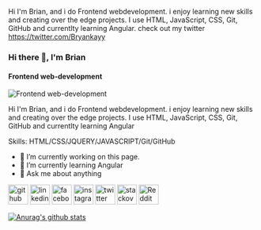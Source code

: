 Hi 
I'm Brian, and i do Frontend webdevelopment. i enjoy learning new skills and creating over the edge projects. I use HTML, JavaScript, CSS, Git, GitHub and currentlty learning Angular. check out my twitter https://twitter.com/Bryankayy

### Hi there 👋,  I'm Brian
#### Frontend web-development
![Frontend web-development](https://arturssmirnovs.github.io/github-profile-readme-generator/images/banner.png)

Hi I'm Brian, and i do Frontend webdevelopment. i enjoy learning new skills and creating over the edge projects. I use HTML, JavaScript, CSS, Git, GitHub and currentlty learning Angular

Skills: HTML/CSS/JQUERY/JAVASCRIPT/Git/GitHub

- 🔭 I’m currently working on this page. 
- 🌱 I’m currently learning Angular 
- 💬 Ask me about anything 


[<img src='https://cdn.jsdelivr.net/npm/simple-icons@3.0.1/icons/github.svg' alt='github' height='40'>](https://github.com/Briankayy)  [<img src='https://cdn.jsdelivr.net/npm/simple-icons@3.0.1/icons/linkedin.svg' alt='linkedin' height='40'>](https://www.linkedin.com/in/BrianKasumba/)  [<img src='https://cdn.jsdelivr.net/npm/simple-icons@3.0.1/icons/facebook.svg' alt='facebook' height='40'>](https://www.facebook.com/Briankay)  [<img src='https://cdn.jsdelivr.net/npm/simple-icons@3.0.1/icons/instagram.svg' alt='instagram' height='40'>](https://www.instagram.com/bri_a_n/)  [<img src='https://cdn.jsdelivr.net/npm/simple-icons@3.0.1/icons/twitter.svg' alt='twitter' height='40'>](https://twitter.com/Bryankayy)  [<img src='https://cdn.jsdelivr.net/npm/simple-icons@3.0.1/icons/stackoverflow.svg' alt='stackoverflow' height='40'>](https://stackoverflow.com/users/brian)  [<img src='https://cdn.jsdelivr.net/npm/simple-icons@3.0.1/icons/reddit.svg' alt='Reddit' height='40'>](https://www.reddit.com/user/<\brian>)  



[![Anurag's github stats](https://github-readme-stats.vercel.app/api?username=Briankayy)](https://github.com/anuraghazra/github-readme-stats)
